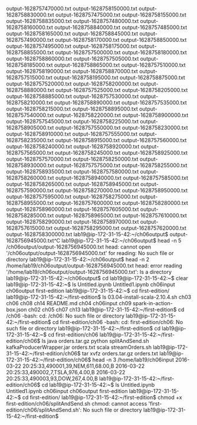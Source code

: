 output-1628757470000.txt  output-1628758150000.txt  output-1628758830000.txt
output-1628757475000.txt  output-1628758155000.txt  output-1628758835000.txt
output-1628757480000.txt  output-1628758160000.txt  output-1628758840000.txt
output-1628757485000.txt  output-1628758165000.txt  output-1628758845000.txt
output-1628757490000.txt  output-1628758170000.txt  output-1628758850000.txt
output-1628757495000.txt  output-1628758175000.txt  output-1628758855000.txt
output-1628757500000.txt  output-1628758180000.txt  output-1628758860000.txt
output-1628757505000.txt  output-1628758185000.txt  output-1628758865000.txt
output-1628757510000.txt  output-1628758190000.txt  output-1628758870000.txt
output-1628757515000.txt  output-1628758195000.txt  output-1628758875000.txt
output-1628757520000.txt  output-1628758200000.txt  output-1628758880000.txt
output-1628757525000.txt  output-1628758205000.txt  output-1628758885000.txt
output-1628757530000.txt  output-1628758210000.txt  output-1628758890000.txt
output-1628757535000.txt  output-1628758215000.txt  output-1628758895000.txt
output-1628757540000.txt  output-1628758220000.txt  output-1628758900000.txt
output-1628757545000.txt  output-1628758225000.txt  output-1628758905000.txt
output-1628757550000.txt  output-1628758230000.txt  output-1628758910000.txt
output-1628757555000.txt  output-1628758235000.txt  output-1628758915000.txt
output-1628757560000.txt  output-1628758240000.txt  output-1628758920000.txt
output-1628757565000.txt  output-1628758245000.txt  output-1628758925000.txt
output-1628757570000.txt  output-1628758250000.txt  output-1628758930000.txt
output-1628757575000.txt  output-1628758255000.txt  output-1628758935000.txt
output-1628757580000.txt  output-1628758260000.txt  output-1628758940000.txt
output-1628757585000.txt  output-1628758265000.txt  output-1628758945000.txt
output-1628757590000.txt  output-1628758270000.txt  output-1628758950000.txt
output-1628757595000.txt  output-1628758275000.txt  output-1628758955000.txt
output-1628757600000.txt  output-1628758280000.txt  output-1628758960000.txt
output-1628757605000.txt  output-1628758285000.txt  output-1628758965000.txt
output-1628757610000.txt  output-1628758290000.txt  output-1628758970000.txt
output-1628757615000.txt  output-1628758295000.txt
output-1628757620000.txt  output-1628758300000.txt
lab19@ip-172-31-15-42:~/ch06output$ output-1628756945000.txt^C
lab19@ip-172-31-15-42:~/ch06output$ head -n 5 /ch06output/output-1628756945000.txt
head: cannot open '/ch06output/output-1628756945000.txt' for reading: No such file or directory
lab19@ip-172-31-15-42:~/ch06output$ head -n 2 /home/lab19/ch06output/output-1628756945000.txt
head: error reading '/home/lab19/ch06output/output-1628756945000.txt': Is a directory
lab19@ip-172-31-15-42:~/ch06output$ cd
lab19@ip-172-31-15-42:~$ clear
lab19@ip-172-31-15-42:~$ ls
Untitled.ipynb  Untitled1.ipynb  ch06input  ch06output  first-edition
lab19@ip-172-31-15-42:~$ cd first-edition/
lab19@ip-172-31-15-42:~/first-edition$ ls
03.04-install-scala-2.10.4.sh  ch03  ch06       ch08  ch14
README.md                      ch04  ch06input  ch09  spark-in-action-box.json
ch02                           ch05  ch07       ch13
lab19@ip-172-31-15-42:~/first-edition$ cd /ch06
-bash: cd: /ch06: No such file or directory
lab19@ip-172-31-15-42:~/first-edition$ cd first-edition/ch06
-bash: cd: first-edition/ch06: No such file or directory
lab19@ip-172-31-15-42:~/first-edition$ cd
lab19@ip-172-31-15-42:~$ cd first-edition/ch06
lab19@ip-172-31-15-42:~/first-edition/ch06$ ls
java                      orders.tar.gz  python  splitAndSend.sh
kafkaProducerWrapper.jar  orders.txt     scala   streamOrders.sh
lab19@ip-172-31-15-42:~/first-edition/ch06$ tar xvfz orders.tar.gz
orders.txt
lab19@ip-172-31-15-42:~/first-edition/ch06$ head -n 3 /home/lab19/ch06input
2016-03-22 20:25:33,490001,39,NEM,611,68.00,B
2016-03-22 20:25:33,490002,7,TSLA,976,4.00,B
2016-03-22 20:25:33,490003,93,DOW,267,4.00,B
lab19@ip-172-31-15-42:~/first-edition/ch06$ cd
lab19@ip-172-31-15-42:~$ ls
Untitled.ipynb  Untitled1.ipynb  ch06input  ch06output  first-edition
lab19@ip-172-31-15-42:~$ cd first-edition/
lab19@ip-172-31-15-42:~/first-edition$ chmod +x first-edition/ch06/splitAndSend.sh
chmod: cannot access 'first-edition/ch06/splitAndSend.sh': No such file or directory
lab19@ip-172-31-15-42:~/first-edition$

